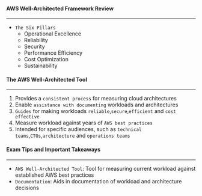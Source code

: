 #### AWS Well-Architected Framework Review

____

* `The Six Pillars`
    * Operational Excellence
    * Reliability
    * Security
    * Performance Efficiency
    * Cost Optimization
    * Sustainability

#### The AWS Well-Architected Tool

___

1. Provides a `consistent process` for measuring cloud architectures
2. Enable `assistance with documenting` workloads and architectures
3. `Guides` for making workloads `reliable`,`secure`,`efficient` and `cost effective`
4. Measure workload against years of `AWS best practices`
5. Intended for specific audiences, such as `technical teams`,`CTOs`,`architecture` and `operations teams`

#### Exam Tips and Important Takeaways

___

* `AWS Well-Architected Tool`: Tool for measuring current workload against established AWS best practices
* `Documentation`: Aids in documentation of workload and architecture decisions
